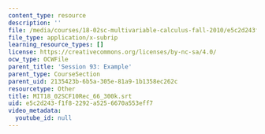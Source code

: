 ```yaml
---
content_type: resource
description: ''
file: /media/courses/18-02sc-multivariable-calculus-fall-2010/e5c2d243f1f82292a5256670a553eff7_MIT18_02SCF10Rec_66_300k.srt
file_type: application/x-subrip
learning_resource_types: []
license: https://creativecommons.org/licenses/by-nc-sa/4.0/
ocw_type: OCWFile
parent_title: 'Session 93: Example'
parent_type: CourseSection
parent_uid: 2135423b-6b5a-305e-81a9-1b1358ec262c
resourcetype: Other
title: MIT18_02SCF10Rec_66_300k.srt
uid: e5c2d243-f1f8-2292-a525-6670a553eff7
video_metadata:
  youtube_id: null
---
```

